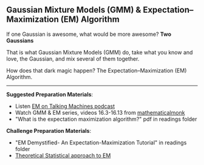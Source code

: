 Gaussian Mixture Models (GMM) & Expectation–Maximization (EM) Algorithm  
----

If one Gaussian is awesome, what would be more awesome? __Two Gaussians__

That is what Gaussian Mixture Models (GMM) do, take what you know and love, the Gaussian, and mix several of them together. 

How does that dark magic happen? The Expectation–Maximization (EM) Algorithm.




----
__Suggested Preparation Materials__:

- Listen [EM on Talking Machines podcast](http://www.thetalkingmachines.com/blog/2015/10/9/machine-learning-mastery-and-cancer-clusters)
- Watch GMM & EM series, videos 16.3-16.13 from [mathematicalmonk](https://www.youtube.com/playlist?list=PLD0F06AA0D2E8FFBA8)
- "What is the expectation maximization algorithm?" pdf in readings folder

__Challenge Preparation Materials__:

- "EM Demystified- An Expectation-Maximization Tutorial" in readings folder
- [Theoretical Statistical approach to EM](http://www.stat.ucla.edu/~dinov/courses_students.dir/04/Spring/Stat233.dir/STAT233_notes.dir/EM_Tutorial)
